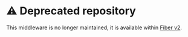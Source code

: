 # ⚠️ Deprecated repository

This middleware is no longer maintained, it is available within [Fiber v2](https://github.com/gofiber/fiber/tree/master/middleware/cors).
